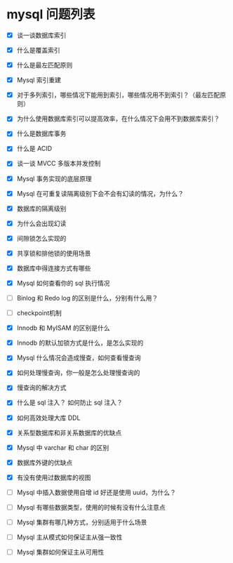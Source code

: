 

# mysql 问题列表

- [x] 谈一谈数据库索引
- [x] 什么是覆盖索引
- [x] 什么是最左匹配原则
- [x] Mysql 索引重建
- [x] 对于多列索引，哪些情况下能用到索引，哪些情况用不到索引？（最左匹配原则）
- [x] 为什么使用数据库索引可以提高效率，在什么情况下会用不到数据库索引？
- [x] 什么是数据库事务
- [x] 什么是 ACID
- [x] 谈一谈 MVCC 多版本并发控制
- [x] Mysql 事务实现的底层原理
- [x] Mysql 在可重复读隔离级别下会不会有幻读的情况，为什么？
- [x] 数据库的隔离级别
- [x] 为什么会出现幻读
- [x] 间隙锁怎么实现的
- [x] 共享锁和排他锁的使用场景
- [x] 数据库中得连接方式有哪些
- [x] Mysql 如何查看你的 sql 执行情况
- [ ] Binlog 和 Redo log 的区别是什么，分别有什么用？
- [ ] checkpoint机制
- [x] Innodb 和 MyISAM 的区别是什么
- [x] Innodb 的默认加锁方式是什么，是怎么实现的
- [x] Mysql 什么情况会造成慢查，如何查看慢查询
- [x] 如何处理慢查询，你一般是怎么处理慢查询的
- [x] 慢查询的解决方式
- [x] 什么是 sql 注入？ 如何防止 sql 注入？
- [x] 如何高效处理大库 DDL
- [x] 关系型数据库和非关系数据库的优缺点
- [x] Mysql 中 varchar 和 char 的区别
- [x] 数据库外键的优缺点
- [x] 有没有使用过数据库的视图
- [ ] Mysql 中插入数据使用自增 id 好还是使用 uuid，为什么？
- [ ] Mysql 有哪些数据类型，使用的时候有没有什么注意点
- [ ] Mysql 集群有哪几种方式，分别适用于什么场景
- [ ] Mysql 主从模式如何保证主从强一致性
- [ ] Mysql 集群如何保证主从可用性

  